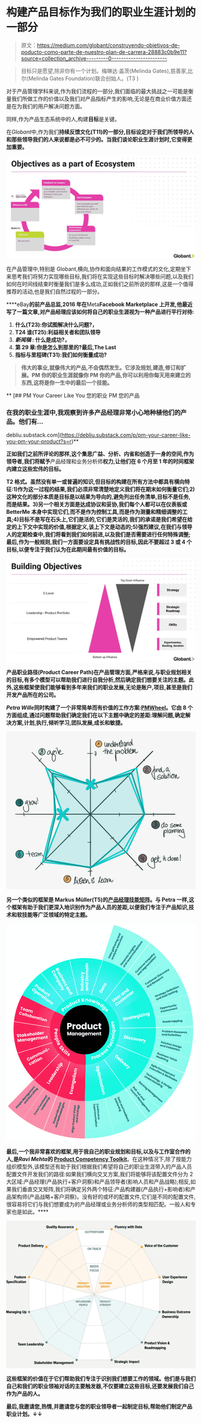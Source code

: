 # 构建产品目标作为我们的职业生涯计划的一部分

> 原文：<https://medium.com/globant/construyendo-objetivos-de-poducto-como-parte-de-nuestro-plan-de-carrera-28883c0b9e11?source=collection_archive---------0----------------------->

> 目标只是愿望,除非你有一个计划。梅琳达·盖茨(Melinda Gates),慈善家,比尔(Melinda Gates Foundation)联合创始人。(T3 )

对于产品管理学科来说,作为我们流程的一部分,我们面临的最大挑战之一可能是衡量我们所做工作的价值以及我们对产品指标产生的影响,无论是在商业价值方面还是在为我们的用户解决问题方面。

同样,作为产品生态系统中的人,构建**目标**是关键。

在*Globant*中,作为我们**持续反馈文化(T11)的一部分,目标设定对于我们所领导的人和那些领导我们的人来说都是必不可少的。当我们谈论职业生涯计划时,它变得更加重要。**

![](img/3924b4c9dce2848af61e53ca088379c0.png)

在产品管理中,特别是 Globant,横向,协作和面向结果的工作模式的文化,定期坐下来思考我们将努力实现哪些目标,我们将在实现这些目标时解决哪些问题,以及我们如何在时间线结束时衡量我们是多么成功,正如我们之前所说的那样,这是一个值得推荐的活动,也是我们自然过程的一部分。

[](https://substack.com/profile/5982645-deb-liu)****eBay**的前产品总监,2016 年在**Meta**Facebook Marketplace 上开发,他最近写了一篇文章,对产品经理应该如何将自己的职业生涯视为一种产品进行平行对待:**

1.  **什么(T23):你试图解决什么问题?，**
2.  **T24 谁(T25):利益相关者和团队领导**
3.  ***新闻稿* : 什么是成功?，**
4.  **第 29 章:你是怎么到那里的?最后,The Last**
5.  **指标与里程碑(T31):我们如何衡量成功?**

> **伟大的事业,就像伟大的产品,不会偶然发生。它涉及规划,建造,修订和扩展。PM 你的职业生涯就像你 PM 你的产品,你可以利用你每天用来建立的东西,这将是你一生中的最后一个技能。**

**[](https://debliu.substack.com/p/pm-your-career-like-you-pm-your-product?s=r) [## PM Your Career Like You 您的职业 PM 您的产品

### 在我的职业生涯中,我观察到许多产品经理非常小心地种植他们的产品。他们有...

debliu.substack.com](https://debliu.substack.com/p/pm-your-career-like-you-pm-your-product?s=r)** 

**正如我们之前所评论的那样,这个集思广益、分析、内省和创造于一身的空间,作为领导者,我们将赋予**产品经理和业务分析师**权力,让他们在 6 个月至 1 年的时间框架内建立这些宏伟的目标。**

**T2 格式。虽然没有单一或普遍的知识,但目标的构建在所有方法中都具有横向特征:1)作为这一过程的结果,我们必须非常清楚地定义我们将在期末如何衡量它们;2)这种文化的部分本质是目标是以结果为导向的,避免列出任务清单,目标不是任务,而是结果。3)另一个相关方面是达成协议和妥协,我们每个人都可以在仪表板或 BetterMe 本身中实现它们,而不是作为控制工具,而是作为测量和精细调整的工具;4)目标不是写在石头上,它们是活的,它们是灵活的,我们的承诺是我们希望在给定的上下文中实现的价值,根据定义,该上下文是动态的;5)强烈建议,在我们与领导人的定期检查中,我们将看到我们如何前进,以及我们是否需要进行任何特殊调整;最后,作为一般规则,我们一方面要设定具有挑战性的目标,因此不要超过 3 或 4 个目标,以便专注于我们认为在此期间最有价值的目标。**

**![](img/c89225ae01e149c7e1f2d36ade3d1930.png)**

**产品职业路径(Product Career Path)在产品管理方面,严格来说,与职业规划相关的目标,有多个模型可以帮助我们进行自我分析,然后确定我们想要关注的主题。此外,这些框架使我们能够看到多年来我们的职业发展,无论是账户,项目,甚至是我们开发产品所在的公司。**

***Petra Wille*同时构建了一个非常简单而有价值的工作方案:[**PMWheel**](https://www.strongproductpeople.com/pmwheel)。它由 8 个方面组成,通过问题帮助我们确定我们在以下主题中确定的差距:理解问题,确定解决方案,计划,执行,倾听学习,团队发展,成长和敏捷。**

**![](img/64090e50a5842affe156e87819bb9f6f.png)**

**另一个类似的框架是 Markus Müller(T5)的[**产品经理技能矩阵**](/@markusmuller89/decoding-product-management-a-skill-matrix-to-grow-coach-assess-and-hire-world-class-pms-a385a4476866)。与 Petra 一样,这个框架有助于我们更深入地识别作为产品人员的差距,以便我们专注于产品知识,技术和软技能等广泛领域的特定主题。**

**![](img/95c5508a168b2a4408ba1884d63682e8.png)**

**最后,一个我非常喜欢的框架,用于我自己的职业规划和目标,以及与工作室合作的人,是*Ravi Mehta*的 [**Product Competency Toolkit**](https://www.ravi-mehta.com/product-manager-roles/)**。在这种情况下,除了按能力组织模型外,该模型还有助于我们根据我们希望将自己的职业生涯带入的产品人员配置文件开发我们的路径:如果我们横向交叉方案,我们将能够将该配置文件分为 2 大区域:产品经理(产品执行+客户洞察)和产品领导者(影响人员和产品战略);相反,如果我们垂直交叉矩阵,我们将确定另外两个特征:产品构建器(产品执行+影响者)和产品架构师(产品战略+客户洞察)。没有好的或坏的配置文件,它们是不同的配置文件,很容易将它们与我们想要成为的产品经理或业务分析师的类型相匹配。一般人和专家也是如此。****

****![](img/6ac0b1bd73486d1b42ea68d962ab5382.png)****

****这些框架的价值在于它们帮助我们专注于识别我们想要工作的领域。他们是与我们自己和我们的职业领袖对话的主要触发器,不仅要建立这些目标,还要发展我们自己作为产品的人。****

****最后,我邀请您,热情,并邀请您与您的职业领导者一起制定目标,帮助他们制定产品职业计划。↓↓****